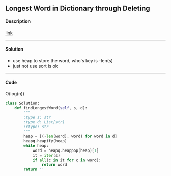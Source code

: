 ## Longest Word in Dictionary through Deleting

#### Description

[link](https://leetcode.com/problems/longest-word-in-dictionary-through-deleting/)

---

#### Solution

- use heap to store the word, who's key is -len(s)
- just not use sort is ok

---

#### Code

O(log(n))

```python
class Solution:
    def findLongestWord(self, s, d):
        """
        :type s: str
        :type d: List[str]
        :rtype: str
        """
        heap = [(-len(word), word) for word in d]
        heapq.heapify(heap)
        while heap:
            word = heapq.heappop(heap)[1]
            it = iter(s)
            if all(c in it for c in word):
                return word
        return ''
```